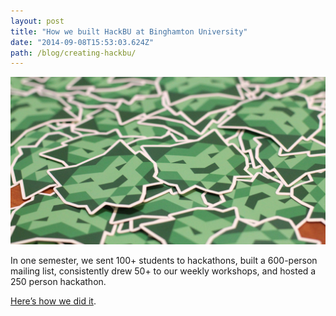 ```yaml
---
layout: post
title: "How we built HackBU at Binghamton University"
date: "2014-09-08T15:53:03.624Z"
path: /blog/creating-hackbu/
---
```


[![HackBU stickers](./hackbu-stickers.jpg)](https://medium.com/@danoc/how-we-built-hackbu-at-binghamton-university-9a637371a476)

In one semester, we sent 100+ students to hackathons, built a 600-person mailing list, consistently drew 50+ to our weekly workshops, and hosted a 250 person hackathon.

[Here’s how we did it](https://medium.com/@danoc/how-we-built-hackbu-at-binghamton-university-9a637371a476).
